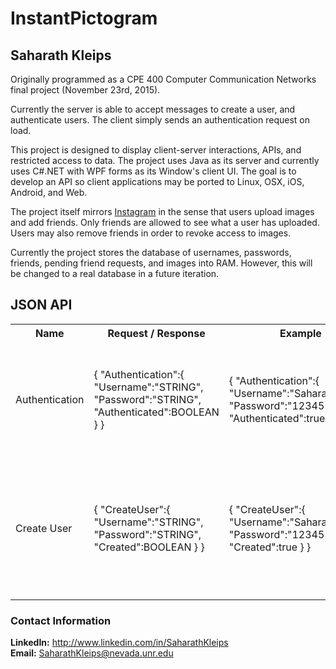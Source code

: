 # InstantPictogram
## Saharath Kleips
Originally programmed as a CPE 400 Computer Communication Networks final project (November 23rd, 2015).

Currently the server is able to accept messages to create a user, and authenticate users. The client simply sends an authentication request on load.

This project is designed to display client-server interactions, APIs, and restricted access to data. The project uses Java as its server and currently uses C#.NET with WPF forms as its Window's client UI. The goal is to develop an API so client applications may be ported to Linux, OSX, iOS, Android, and Web.

The project itself mirrors [Instagram](https://instagram.com/) in the sense that users upload images and add friends. Only friends are allowed to see what a user has uploaded. Users may also remove friends in order to revoke access to images.

Currently the project stores the database of usernames, passwords, friends, pending friend requests, and images into RAM. However, this will be changed to a real database in a future iteration.

## JSON API
<table>
    <tbody>
        <tr>
            <th> Name </th>
            <th> Request / Response </th>
            <th> Example </th>
            <th> Description </th>
        </tr>
        <tr>
            <td> Authentication </td>
            <td> 
                {  
                "Authentication":{  
                "Username":"STRING",  
                "Password":"STRING",  
                "Authenticated":BOOLEAN  
                }  
                } 
            </td>
            <td> 
                {  
                "Authentication":{  
                "Username":"SaharathKleips",  
                "Password":"12345",  
                "Authenticated":true  
                }  
                } 
            </td>
            <td> Checks if the username and password combination is valid. "Authenticated" will be true if valid, false if otherwise. </td>
        </tr>
        <tr>
            <td> Create User </td>
            <td> 
                {  
                "CreateUser":{  
                "Username":"STRING",  
                "Password":"STRING",  
                "Created":BOOLEAN  
                }  
                } 
            </td>
            <td> 
                {  
                "CreateUser":{  
                "Username":"SaharathKleips",  
                "Password":"12345",  
                "Created":true  
                }  
                } 
            </td>
            <td> Attempts to create a user with the requested username / password. "Created" will be true if the user has been created, false otherwise.</td>
        </tr>
    </tbody>
</table>

### Contact Information
**LinkedIn:** http://www.linkedin.com/in/SaharathKleips  
**Email:** SaharathKleips@nevada.unr.edu